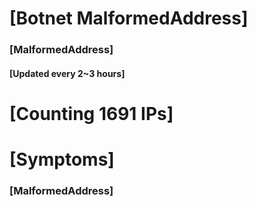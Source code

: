 # [Botnet MalformedAddress]
### [MalformedAddress]
#### [Updated every 2~3 hours]

# [Counting 1691 IPs]

# [Symptoms] 
###   [MalformedAddress]

